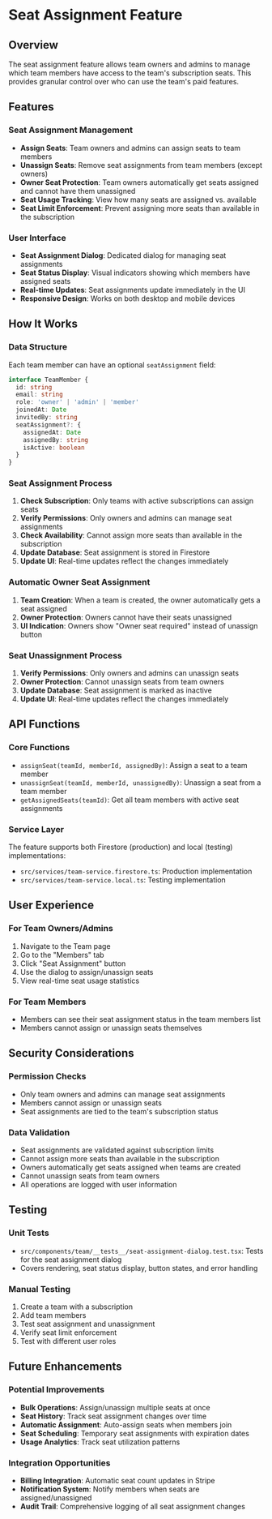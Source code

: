 # Seat Assignment Feature

## Overview

The seat assignment feature allows team owners and admins to manage which team members have access to the team's subscription seats. This provides granular control over who can use the team's paid features.

## Features

### Seat Assignment Management

- **Assign Seats**: Team owners and admins can assign seats to team members
- **Unassign Seats**: Remove seat assignments from team members (except owners)
- **Owner Seat Protection**: Team owners automatically get seats assigned and cannot have them unassigned
- **Seat Usage Tracking**: View how many seats are assigned vs. available
- **Seat Limit Enforcement**: Prevent assigning more seats than available in the subscription

### User Interface

- **Seat Assignment Dialog**: Dedicated dialog for managing seat assignments
- **Seat Status Display**: Visual indicators showing which members have assigned seats
- **Real-time Updates**: Seat assignments update immediately in the UI
- **Responsive Design**: Works on both desktop and mobile devices

## How It Works

### Data Structure

Each team member can have an optional `seatAssignment` field:

```typescript
interface TeamMember {
  id: string
  email: string
  role: 'owner' | 'admin' | 'member'
  joinedAt: Date
  invitedBy: string
  seatAssignment?: {
    assignedAt: Date
    assignedBy: string
    isActive: boolean
  }
}
```

### Seat Assignment Process

1. **Check Subscription**: Only teams with active subscriptions can assign seats
2. **Verify Permissions**: Only owners and admins can manage seat assignments
3. **Check Availability**: Cannot assign more seats than available in the subscription
4. **Update Database**: Seat assignment is stored in Firestore
5. **Update UI**: Real-time updates reflect the changes immediately

### Automatic Owner Seat Assignment

1. **Team Creation**: When a team is created, the owner automatically gets a seat assigned
2. **Owner Protection**: Owners cannot have their seats unassigned
3. **UI Indication**: Owners show "Owner seat required" instead of unassign button

### Seat Unassignment Process

1. **Verify Permissions**: Only owners and admins can unassign seats
2. **Owner Protection**: Cannot unassign seats from team owners
3. **Update Database**: Seat assignment is marked as inactive
4. **Update UI**: Real-time updates reflect the changes immediately

## API Functions

### Core Functions

- `assignSeat(teamId, memberId, assignedBy)`: Assign a seat to a team member
- `unassignSeat(teamId, memberId, unassignedBy)`: Unassign a seat from a team member
- `getAssignedSeats(teamId)`: Get all team members with active seat assignments

### Service Layer

The feature supports both Firestore (production) and local (testing) implementations:

- `src/services/team-service.firestore.ts`: Production implementation
- `src/services/team-service.local.ts`: Testing implementation

## User Experience

### For Team Owners/Admins

1. Navigate to the Team page
2. Go to the "Members" tab
3. Click "Seat Assignment" button
4. Use the dialog to assign/unassign seats
5. View real-time seat usage statistics

### For Team Members

- Members can see their seat assignment status in the team members list
- Members cannot assign or unassign seats themselves

## Security Considerations

### Permission Checks

- Only team owners and admins can manage seat assignments
- Members cannot assign or unassign seats
- Seat assignments are tied to the team's subscription status

### Data Validation

- Seat assignments are validated against subscription limits
- Cannot assign more seats than available in the subscription
- Owners automatically get seats assigned when teams are created
- Cannot unassign seats from team owners
- All operations are logged with user information

## Testing

### Unit Tests

- `src/components/team/__tests__/seat-assignment-dialog.test.tsx`: Tests for the seat assignment dialog
- Covers rendering, seat status display, button states, and error handling

### Manual Testing

1. Create a team with a subscription
2. Add team members
3. Test seat assignment and unassignment
4. Verify seat limit enforcement
5. Test with different user roles

## Future Enhancements

### Potential Improvements

- **Bulk Operations**: Assign/unassign multiple seats at once
- **Seat History**: Track seat assignment changes over time
- **Automatic Assignment**: Auto-assign seats when members join
- **Seat Scheduling**: Temporary seat assignments with expiration dates
- **Usage Analytics**: Track seat utilization patterns

### Integration Opportunities

- **Billing Integration**: Automatic seat count updates in Stripe
- **Notification System**: Notify members when seats are assigned/unassigned
- **Audit Trail**: Comprehensive logging of all seat assignment changes
